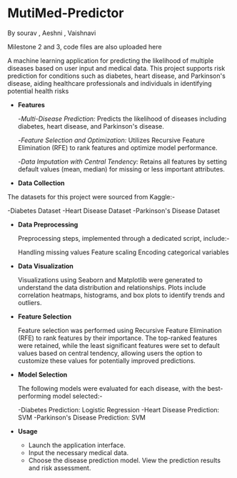 # MutiMed-Predictor 
By sourav , Aeshni , Vaishnavi

Milestone 2 and 3, code files are also uploaded here


A machine learning application for predicting the likelihood of multiple diseases based on user input and medical data. This project supports risk prediction for conditions such as diabetes, heart disease, and Parkinson's disease, aiding healthcare professionals and individuals in identifying potential health risks

- **Features**

  -*Multi-Disease Prediction:* Predicts the likelihood of diseases including diabetes, heart disease, and Parkinson's disease.

  -*Feature Selection and Optimization:* Utilizes Recursive Feature Elimination (RFE) to rank features and optimize model performance.

  -*Data Imputation with Central Tendency:* Retains all features by setting default values (mean, median) for missing or less important attributes.

- **Data Collection**

The datasets for this project were sourced from Kaggle:-

  -Diabetes Dataset
  -Heart Disease Dataset
  -Parkinson's Disease Dataset

- **Data Preprocessing**

   Preprocessing steps, implemented through a dedicated script, include:-

    Handling missing values
    Feature scaling
    Encoding categorical variables



- **Data Visualization**

  Visualizations using Seaborn and Matplotlib were generated to understand the data distribution and relationships. Plots include correlation heatmaps, histograms, and box     plots to identify trends and outliers.

- **Feature Selection**

  Feature selection was performed using Recursive Feature Elimination (RFE) to rank features by their importance. The top-ranked features were retained, while the least        significant features were set to default values based on central tendency, allowing users the option to customize these values for potentially improved predictions.



- **Model Selection**

    The following models were evaluated for each disease, with the best-performing model selected:-

    -Diabetes Prediction: Logistic Regression
    -Heart Disease Prediction: SVM
    -Parkinson's Disease Prediction: SVM


- **Usage**

    - Launch the application interface.
    - Input the necessary medical data.
    - Choose the disease prediction model.
    View the prediction results and risk assessment.


